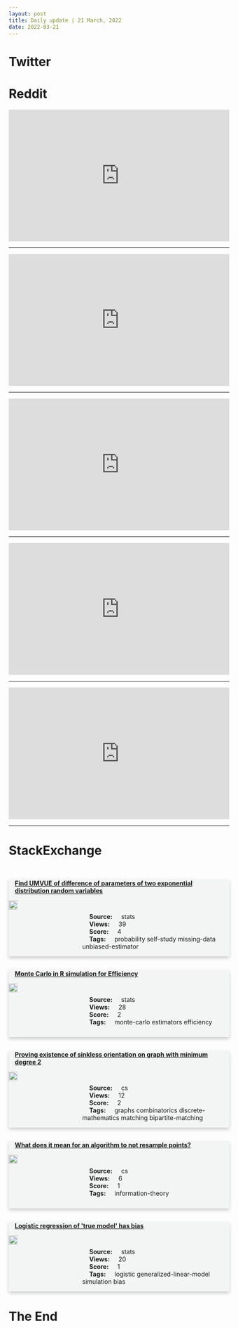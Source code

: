 ```yaml
---
layout: post
title: Daily update | 21 March, 2022
date: 2022-03-21
---
```


<script async src="https://platform.twitter.com/widgets.js" charset="utf-8"></script>


<script src='https://storage.ko-fi.com/cdn/scripts/overlay-widget.js'></script>
<script>
  kofiWidgetOverlay.draw('themldojo', {
    'type': 'floating-chat',
    'floating-chat.donateButton.text': 'Support me',
    'floating-chat.donateButton.background-color': '#f45d22',
    'floating-chat.donateButton.text-color': '#fff'
  });
</script>

# Twitter 

<blockquote class="twitter-tweet"><a href="https://twitter.com/TDataScience/status/1505495873341595649"></a></blockquote>

<blockquote class="twitter-tweet"><a href="https://twitter.com/ABofficial_NG/status/1505469011051618305"></a></blockquote>

<blockquote class="twitter-tweet"><a href="https://twitter.com/WifeyAlpha/status/1505654922351681540"></a></blockquote>

<blockquote class="twitter-tweet"><a href="https://twitter.com/ChelseaParlett/status/1505654177308893184"></a></blockquote>

<blockquote class="twitter-tweet"><a href="https://twitter.com/verge/status/1505509220468371459"></a></blockquote>

<blockquote class="twitter-tweet"><a href="https://twitter.com/ylecun/status/1505542007623720963"></a></blockquote>

<blockquote class="twitter-tweet"><a href="https://twitter.com/karpathy/status/1505626778106306566"></a></blockquote>

<blockquote class="twitter-tweet"><a href="https://twitter.com/stanfordnlp/status/1505681034511233029"></a></blockquote>

<blockquote class="twitter-tweet"><a href="https://twitter.com/stanfordnlp/status/1505564996423458820"></a></blockquote>

<blockquote class="twitter-tweet"><a href="https://twitter.com/slashML/status/1505656914595700747"></a></blockquote>

# Reddit 

<iframe id="reddit-embed" src="https://www.redditmedia.com/r/MachineLearning/comments/tivnnb/rp_stylenerf_a_stylebased_3daware_generator_for?ref_source=embed&amp;ref=share&amp;embed=true" sandbox="allow-scripts allow-same-origin allow-popups" style="border: none;" height="300" width="100%" scrolling="yes"></iframe>
<hr style="width:100%;text-align:left;margin-left:0">
<iframe id="reddit-embed" src="https://www.redditmedia.com/r/datascience/comments/titghx/model_performance_is_incredibly_stressful?ref_source=embed&amp;ref=share&amp;embed=true" sandbox="allow-scripts allow-same-origin allow-popups" style="border: none;" height="300" width="100%" scrolling="yes"></iframe>
<hr style="width:100%;text-align:left;margin-left:0">
<iframe id="reddit-embed" src="https://www.redditmedia.com/r/datascience/comments/tj3kek/guys_weve_been_doing_it_wrong_this_whole_time?ref_source=embed&amp;ref=share&amp;embed=true" sandbox="allow-scripts allow-same-origin allow-popups" style="border: none;" height="300" width="100%" scrolling="yes"></iframe>
<hr style="width:100%;text-align:left;margin-left:0">
<iframe id="reddit-embed" src="https://www.redditmedia.com/r/dataengineering/comments/tin02d/mastering_sql_query_optimization?ref_source=embed&amp;ref=share&amp;embed=true" sandbox="allow-scripts allow-same-origin allow-popups" style="border: none;" height="300" width="100%" scrolling="yes"></iframe>
<hr style="width:100%;text-align:left;margin-left:0">
<iframe id="reddit-embed" src="https://www.redditmedia.com/r/statistics/comments/tijtwx/c_is_clinical_sas_statistical_programming_a_more?ref_source=embed&amp;ref=share&amp;embed=true" sandbox="allow-scripts allow-same-origin allow-popups" style="border: none;" height="300" width="100%" scrolling="yes"></iframe>
<hr style="width:100%;text-align:left;margin-left:0">

<style>
.card {
box-shadow: 0 4px 8px 0 rgba(0,0,0,0.2);
transition: 0.3s;
width: 100%;
background-color: #F3F4F4;
}
p{
    margin-left:  3em;
    padding-top: 1em;
}
.part2{
    display: grid;
    grid-template-columns: 1fr 3fr;
}
h4{
    margin: 1em;
}

.card:hover {
box-shadow: 0 8px 16px 0 rgba(0,0,0,0.2);
}
b {
padding: 2px 16px;
}
</style>
  
# StackExchange 


  <br>
  <div class="card">
  <h4><a href='https://stats.stackexchange.com/questions/568445/find-umvue-of-difference-of-parameters-of-two-exponential-distribution-random-va'>Find UMVUE of difference of parameters of two exponential distribution random variables</a></h4> 
  <div class="part2">
      <img src="https://cdn.sstatic.net/Sites/stats/Img/apple-touch-icon@2.png?v=344f57aa10cc" alt="Img missing!" style="width:40%">
      <p><b>Source:</b> stats<br><b>Views:</b> 39<br><b>Score:</b> 4<br><b>Tags:</b> <span class="badge badge-dark">probability</span> <span class="badge badge-dark">self-study</span> <span class="badge badge-dark">missing-data</span> <span class="badge badge-dark">unbiased-estimator</span></p> 
  </div>
  </div>
      
  <br>
  <div class="card">
  <h4><a href='https://stats.stackexchange.com/questions/568471/monte-carlo-in-r-simulation-for-efficiency'>Monte Carlo in R simulation for Efficiency</a></h4> 
  <div class="part2">
      <img src="https://cdn.sstatic.net/Sites/stats/Img/apple-touch-icon@2.png?v=344f57aa10cc" alt="Img missing!" style="width:40%">
      <p><b>Source:</b> stats<br><b>Views:</b> 28<br><b>Score:</b> 2<br><b>Tags:</b> <span class="badge badge-dark">monte-carlo</span> <span class="badge badge-dark">estimators</span> <span class="badge badge-dark">efficiency</span></p> 
  </div>
  </div>
      
  <br>
  <div class="card">
  <h4><a href='https://cs.stackexchange.com/questions/150010/proving-existence-of-sinkless-orientation-on-graph-with-minimum-degree-2'>Proving existence of sinkless orientation on graph with minimum degree 2</a></h4> 
  <div class="part2">
      <img src="https://cdn.sstatic.net/Sites/cs/Img/apple-touch-icon@2.png?v=324a3e0c2b03" alt="Img missing!" style="width:40%">
      <p><b>Source:</b> cs<br><b>Views:</b> 12<br><b>Score:</b> 2<br><b>Tags:</b> <span class="badge badge-dark">graphs</span> <span class="badge badge-dark">combinatorics</span> <span class="badge badge-dark">discrete-mathematics</span> <span class="badge badge-dark">matching</span> <span class="badge badge-dark">bipartite-matching</span></p> 
  </div>
  </div>
      
  <br>
  <div class="card">
  <h4><a href='https://cs.stackexchange.com/questions/150009/what-does-it-mean-for-an-algorithm-to-not-resample-points'>What does it mean for an algorithm to not resample points?</a></h4> 
  <div class="part2">
      <img src="https://cdn.sstatic.net/Sites/cs/Img/apple-touch-icon@2.png?v=324a3e0c2b03" alt="Img missing!" style="width:40%">
      <p><b>Source:</b> cs<br><b>Views:</b> 6<br><b>Score:</b> 1<br><b>Tags:</b> <span class="badge badge-dark">information-theory</span></p> 
  </div>
  </div>
      
  <br>
  <div class="card">
  <h4><a href='https://stats.stackexchange.com/questions/568485/logistic-regression-of-true-model-has-bias'>Logistic regression of &#39;true model&#39; has bias</a></h4> 
  <div class="part2">
      <img src="https://cdn.sstatic.net/Sites/stats/Img/apple-touch-icon@2.png?v=344f57aa10cc" alt="Img missing!" style="width:40%">
      <p><b>Source:</b> stats<br><b>Views:</b> 20<br><b>Score:</b> 1<br><b>Tags:</b> <span class="badge badge-dark">logistic</span> <span class="badge badge-dark">generalized-linear-model</span> <span class="badge badge-dark">simulation</span> <span class="badge badge-dark">bias</span></p> 
  </div>
  </div>
      
# The End